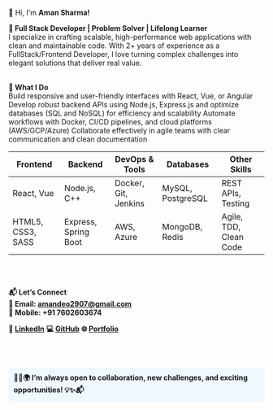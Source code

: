 👋 Hi, I'm **Aman Sharma!**


**🚀 Full Stack Developer | Problem Solver | Lifelong Learner** <br>
I specialize in crafting scalable, high-performance web applications with clean and maintainable code. With 2+ years of experience as a FullStack/Frontend Developer, I love turning complex challenges into elegant solutions that deliver real value. 
<br><br>

**🌟 What I Do**<br>
Build responsive and user-friendly interfaces with React, Vue, or Angular
Develop robust backend APIs using Node.js, Express.js and optimize databases (SQL and NoSQL) for efficiency and scalability
Automate workflows with Docker, CI/CD pipelines, and cloud platforms (AWS/GCP/Azure)
Collaborate effectively in agile teams with clear communication and clean documentation
<br>

| Frontend            | Backend               | DevOps & Tools       | Databases         | Other Skills           |
| ------------------- | --------------------- | -------------------- | ----------------- | ---------------------- |
| React, Vue          | Node.js, C++          | Docker, Git, Jenkins | MySQL, PostgreSQL | REST APIs, Testing     |
| HTML5, CSS3, SASS   | Express, Spring Boot  | AWS, Azure           | MongoDB, Redis    | Agile, TDD, Clean Code |
<br><br>

**📬 Let’s Connect**<br>
**📧 Email: amandeo2907@gmail.com**<br>
**📱 Mobile: +91 7602603674**<br>

**🔗 [LinkedIn](https://www.linkedin.com/in/amansharma2907/)**   **💻 [GitHub](https://github.com/Aman2907)**  **🌐 [Portfolio](https://portfolio-iota-smoky-83.vercel.app/)**
 



<br><br>

<p style="background-color:#f0f8ff; padding:10px; border-radius:8px; font-weight:bold;">
🚀🤝🌍 I’m always open to <strong>collaboration</strong>, <strong>new challenges</strong>, and <strong>exciting opportunities</strong>! 💡✨📬
</p>
